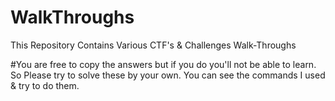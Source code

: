 # WalkThroughs
This Repository Contains Various CTF's &amp; Challenges Walk-Throughs

#You are free to copy the answers but if you do you'll not be able to learn. So Please try to solve these by your own. 
You can see the commands I used & try to do them.

